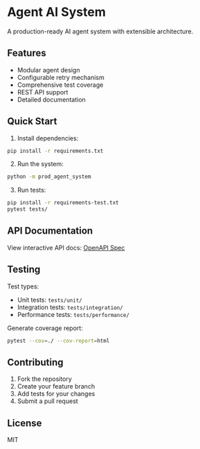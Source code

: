 # Agent AI System

A production-ready AI agent system with extensible architecture.

## Features

- Modular agent design
- Configurable retry mechanism
- Comprehensive test coverage
- REST API support
- Detailed documentation

## Quick Start

1. Install dependencies:
```bash
pip install -r requirements.txt
```

2. Run the system:
```bash
python -m prod_agent_system
```

3. Run tests:
```bash
pip install -r requirements-test.txt
pytest tests/
```

## API Documentation

View interactive API docs: [OpenAPI Spec](./api-docs/agent-api.yaml)

## Testing

Test types:
- Unit tests: `tests/unit/`
- Integration tests: `tests/integration/`
- Performance tests: `tests/performance/`

Generate coverage report:
```bash
pytest --cov=./ --cov-report=html
```

## Contributing

1. Fork the repository
2. Create your feature branch
3. Add tests for your changes
4. Submit a pull request

## License

MIT
